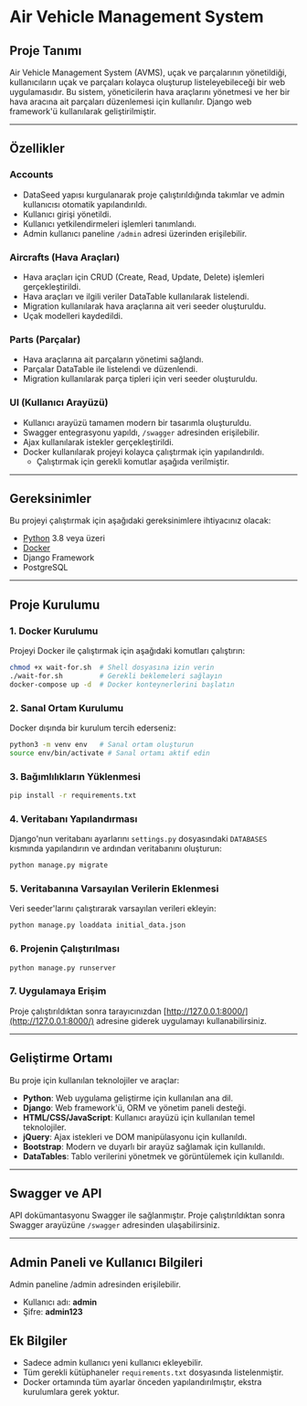 # Air Vehicle Management System

## Proje Tanımı
Air Vehicle Management System (AVMS), uçak ve parçalarının yönetildiği, kullanıcıların uçak ve parçaları kolayca oluşturup listeleyebileceği bir web uygulamasıdır. Bu sistem, yöneticilerin hava araçlarını yönetmesi ve her bir hava aracına ait parçaları düzenlemesi için kullanılır. Django web framework'ü kullanılarak geliştirilmiştir.

---

## Özellikler

### Accounts
- DataSeed yapısı kurgulanarak proje çalıştırıldığında takımlar ve admin kullanıcısı otomatik yapılandırıldı.
- Kullanıcı girişi yönetildi.
- Kullanıcı yetkilendirmeleri işlemleri tanımlandı. 
- Admin kullanıcı paneline `/admin` adresi üzerinden erişilebilir.

### Aircrafts (Hava Araçları)
- Hava araçları için CRUD (Create, Read, Update, Delete) işlemleri gerçekleştirildi.
- Hava araçları ve ilgili veriler DataTable kullanılarak listelendi.
- Migration kullanılarak hava araçlarına ait veri seeder oluşturuldu.
- Uçak modelleri kaydedildi.

### Parts (Parçalar)
- Hava araçlarına ait parçaların yönetimi sağlandı.
- Parçalar DataTable ile listelendi ve düzenlendi.
- Migration kullanılarak parça tipleri için veri seeder oluşturuldu.

### UI (Kullanıcı Arayüzü)
- Kullanıcı arayüzü tamamen modern bir tasarımla oluşturuldu.
- Swagger entegrasyonu yapıldı, `/swagger` adresinden erişilebilir.
- Ajax kullanılarak istekler gerçekleştirildi.
- Docker kullanılarak projeyi kolayca çalıştırmak için yapılandırıldı.
  - Çalıştırmak için gerekli komutlar aşağıda verilmiştir.

---

## Gereksinimler

Bu projeyi çalıştırmak için aşağıdaki gereksinimlere ihtiyacınız olacak:

- [Python](https://www.python.org/downloads/) 3.8 veya üzeri
- [Docker](https://www.docker.com)
- Django Framework
- PostgreSQL

---

## Proje Kurulumu

### 1. Docker Kurulumu
Projeyi Docker ile çalıştırmak için aşağıdaki komutları çalıştırın:

```bash
chmod +x wait-for.sh  # Shell dosyasına izin verin
./wait-for.sh         # Gerekli beklemeleri sağlayın
docker-compose up -d  # Docker konteynerlerini başlatın
```

### 2. Sanal Ortam Kurulumu
Docker dışında bir kurulum tercih ederseniz:

```bash
python3 -m venv env   # Sanal ortam oluşturun
source env/bin/activate # Sanal ortamı aktif edin
```

### 3. Bağımlılıkların Yüklenmesi

```bash
pip install -r requirements.txt
```

### 4. Veritabanı Yapılandırması
Django'nun veritabanı ayarlarını `settings.py` dosyasındaki `DATABASES` kısmında yapılandırın ve ardından veritabanını oluşturun:

```bash
python manage.py migrate
```

### 5. Veritabanına Varsayılan Verilerin Eklenmesi
Veri seeder'larını çalıştırarak varsayılan verileri ekleyin:

```bash
python manage.py loaddata initial_data.json
```

### 6. Projenin Çalıştırılması

```bash
python manage.py runserver
```

### 7. Uygulamaya Erişim
Proje çalıştırıldıktan sonra tarayıcınızdan [http://127.0.0.1:8000/](http://127.0.0.1:8000/) adresine giderek uygulamayı kullanabilirsiniz.

---

## Geliştirme Ortamı

Bu proje için kullanılan teknolojiler ve araçlar:

- **Python**: Web uygulama geliştirme için kullanılan ana dil.
- **Django**: Web framework'ü, ORM ve yönetim paneli desteği.
- **HTML/CSS/JavaScript**: Kullanıcı arayüzü için kullanılan temel teknolojiler.
- **jQuery**: Ajax istekleri ve DOM manipülasyonu için kullanıldı.
- **Bootstrap**: Modern ve duyarlı bir arayüz sağlamak için kullanıldı.
- **DataTables**: Tablo verilerini yönetmek ve görüntülemek için kullanıldı.

---

## Swagger ve API
API dokümantasyonu Swagger ile sağlanmıştır. Proje çalıştırıldıktan sonra Swagger arayüzüne `/swagger` adresinden ulaşabilirsiniz.

---

## Admin Paneli ve Kullanıcı Bilgileri
Admin paneline /admin adresinden erişilebilir.
- Kullanıcı adı: **admin**
- Şifre: **admin123**

## Ek Bilgiler
- Sadece admin kullanıcı yeni kullanıcı ekleyebilir.
- Tüm gerekli kütüphaneler `requirements.txt` dosyasında listelenmiştir.
- Docker ortamında tüm ayarlar önceden yapılandırılmıştır, ekstra kurulumlara gerek yoktur.
